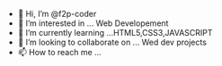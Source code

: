 - 👋 Hi, I’m @f2p-coder
- 👀 I’m interested in ... Web Developement 
- 🌱 I’m currently learning ...HTML5,CSS3,JAVASCRIPT
- 💞️ I’m looking to collaborate on ... Wed dev projects
- 📫 How to reach me ... 

<!---
f2p-coder/f2p-coder is a ✨ special ✨ repository because its `README.md` (this file) appears on your GitHub profile.
You can click the Preview link to take a look at your changes.
--->
